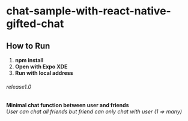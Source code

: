 # chat-sample-with-react-native-gifted-chat

## How to Run
1. **npm install**
1. **Open with Expo XDE**
1. **Run with local address**


###### release1.0
**Minimal chat function between user and friends**\
*User can chat all friends but friend can only chat with user (1 => many)*